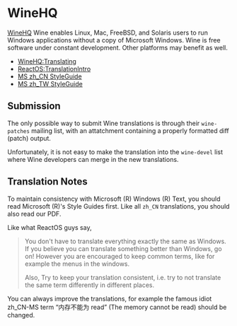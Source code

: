 WineHQ
======

[WineHQ](http://winehq.org) Wine enables Linux, Mac, FreeBSD, and Solaris 
users to run Windows applications without a copy of Microsoft Windows. Wine 
is free software under constant development. Other platforms may benefit 
as well.

* [WineHQ:Translating](http://wiki.winehq.org/Translating)
* [ReactOS:TranslationIntro](https://reactos.org/wiki/Translation_Introduction)
* [MS zh_CN StyleGuide](http://ftp.asia.edu.tw/cpatch/g/glossary/microsoft_styleguide_chs.pdf)
* [MS zh_TW StyleGuide](http://ftp.asia.edu.tw/cpatch/g/glossary/microsoft_styleguide_cht.pdf)

Submission
----------

The only possible way to submit Wine translations is through their 
`wine-patches` mailing list, with an attatchment containing a properly
formatted diff (patch) output.

Unfortunately, it is not easy to make the translation into the 
`wine-devel` list where Wine developers can merge in the new 
translations.

Translation Notes
-----------------

To maintain consistency with Microsoft (R) Windows (R) Text, you should
read Microsoft (R)'s Style Guides first. Like all `zh_CN` translations,
you should also read our PDF.

Like what ReactOS guys say, 
> You don't have to translate everything exactly the same as Windows.
> If you believe you can translate something better than Windows, go on!
> However you are encouraged to keep common terms, like for example the
> menus in the windows.
>
> Also, Try to keep your translation consistent, i.e. try to not translate
> the same term differently in different places.

You can always improve the translations, for example the famous idiot
zh_CN-MS term “内存不能为 read” (The memory cannot be read) should be
changed.
